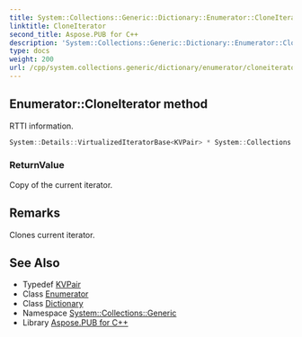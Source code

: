 ```yaml
---
title: System::Collections::Generic::Dictionary::Enumerator::CloneIterator method
linktitle: CloneIterator
second_title: Aspose.PUB for C++
description: 'System::Collections::Generic::Dictionary::Enumerator::CloneIterator method. RTTI information in C++.'
type: docs
weight: 200
url: /cpp/system.collections.generic/dictionary/enumerator/cloneiterator/
---
```

## Enumerator::CloneIterator method


RTTI information.

```cpp
System::Details::VirtualizedIteratorBase<KVPair> * System::Collections::Generic::Dictionary<TKey, TValue>::Enumerator::CloneIterator() const override
```


### ReturnValue

Copy of the current iterator.
## Remarks


Clones current iterator. 
## See Also

* Typedef [KVPair](../../kvpair/)
* Class [Enumerator](../)
* Class [Dictionary](../../)
* Namespace [System::Collections::Generic](../../../)
* Library [Aspose.PUB for C++](../../../../)
